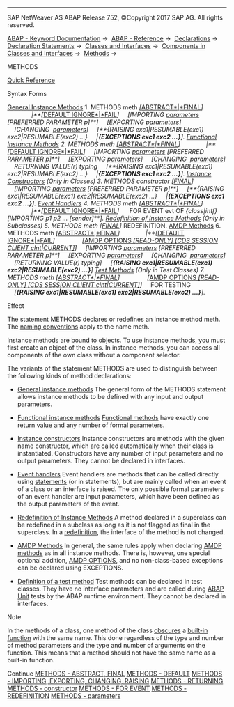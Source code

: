   

* * *

SAP NetWeaver AS ABAP Release 752, ©Copyright 2017 SAP AG. All rights reserved.

[ABAP - Keyword Documentation](https://help.sap.com/doc/abapdocu_752_index_htm/7.52/en-US/abenabap.htm) →  [ABAP - Reference](https://help.sap.com/doc/abapdocu_752_index_htm/7.52/en-US/abenabap_reference.htm) →  [Declarations](https://help.sap.com/doc/abapdocu_752_index_htm/7.52/en-US/abendeclarations.htm) →  [Declaration Statements](https://help.sap.com/doc/abapdocu_752_index_htm/7.52/en-US/abenabap_declarations.htm) →  [Classes and Interfaces](https://help.sap.com/doc/abapdocu_752_index_htm/7.52/en-US/abenclasses_and_interfaces.htm) →  [Components in Classes and Interfaces](https://help.sap.com/doc/abapdocu_752_index_htm/7.52/en-US/abenclass_ifac_components.htm) →  [Methods](https://help.sap.com/doc/abapdocu_752_index_htm/7.52/en-US/abenmethods.htm) → 

METHODS

[Quick Reference](https://help.sap.com/doc/abapdocu_752_index_htm/7.52/en-US/abapmethods_shortref.htm)

Syntax Forms

[General Instance Methods](https://help.sap.com/doc/abapdocu_752_index_htm/7.52/en-US/abapmethods_general.htm)
1\. METHODS meth *\[*[ABSTRACT*|*FINAL](https://help.sap.com/doc/abapdocu_752_index_htm/7.52/en-US/abapmethods_abstract_final.htm)*\]*
              *|**\[*[DEFAULT IGNORE*|*FAIL](https://help.sap.com/doc/abapdocu_752_index_htm/7.52/en-US/abapmethods_default.htm)*\]*
    *\[*IMPORTING [parameters](https://help.sap.com/doc/abapdocu_752_index_htm/7.52/en-US/abapmethods_parameters.htm) *\[*PREFERRED PARAMETER p*\]**\]*
    *\[*EXPORTING [parameters](https://help.sap.com/doc/abapdocu_752_index_htm/7.52/en-US/abapmethods_parameters.htm)*\]*
    *\[*CHANGING  [parameters](https://help.sap.com/doc/abapdocu_752_index_htm/7.52/en-US/abapmethods_parameters.htm)*\]*
    *\[**{*RAISING exc1*|*RESUMABLE(exc1) exc2*|*RESUMABLE(exc2) ...*}*
    *|**{*EXCEPTIONS exc1 exc2 ...*}**\]*.
[Functional Instance Methods](https://help.sap.com/doc/abapdocu_752_index_htm/7.52/en-US/abapmethods_functional.htm)
2\. METHODS meth *\[*[ABSTRACT*|*FINAL](https://help.sap.com/doc/abapdocu_752_index_htm/7.52/en-US/abapmethods_abstract_final.htm)*\]*
              *|**\[*[DEFAULT IGNORE*|*FAIL](https://help.sap.com/doc/abapdocu_752_index_htm/7.52/en-US/abapmethods_default.htm)*\]*
    *\[*IMPORTING [parameters](https://help.sap.com/doc/abapdocu_752_index_htm/7.52/en-US/abapmethods_parameters.htm) *\[*PREFERRED PARAMETER p*\]**\]*
    *\[*EXPORTING [parameters](https://help.sap.com/doc/abapdocu_752_index_htm/7.52/en-US/abapmethods_parameters.htm)*\]*
    *\[*CHANGING  [parameters](https://help.sap.com/doc/abapdocu_752_index_htm/7.52/en-US/abapmethods_parameters.htm)*\]*
    RETURNING VALUE(r) typing
    *\[**{*RAISING exc1*|*RESUMABLE(exc1) exc2*|*RESUMABLE(exc2) ...*}*
    *|**{*EXCEPTIONS exc1 exc2 ...*}**\]*.
[Instance Constructors](https://help.sap.com/doc/abapdocu_752_index_htm/7.52/en-US/abapmethods_constructor.htm) (Only in Classes)
3\. METHODS constructor *\[*[FINAL](https://help.sap.com/doc/abapdocu_752_index_htm/7.52/en-US/abapmethods_abstract_final.htm)*\]*
    *\[*IMPORTING [parameters](https://help.sap.com/doc/abapdocu_752_index_htm/7.52/en-US/abapmethods_parameters.htm) *\[*PREFERRED PARAMETER p*\]**\]*
    *\[**{*RAISING exc1*|*RESUMABLE(exc1) exc2*|*RESUMABLE(exc2) ...*}*
    *|**{*EXCEPTIONS exc1 exc2 ...*}**\]*.
[Event Handlers](https://help.sap.com/doc/abapdocu_752_index_htm/7.52/en-US/abapmethods_event_handler.htm)
4\. METHODS meth *\[*[ABSTRACT*|*FINAL](https://help.sap.com/doc/abapdocu_752_index_htm/7.52/en-US/abapmethods_abstract_final.htm)*\]*
              *|**\[*[DEFAULT IGNORE*|*FAIL](https://help.sap.com/doc/abapdocu_752_index_htm/7.52/en-US/abapmethods_default.htm)*\]*
     FOR EVENT evt OF *{*class*|*intf*}*
     *\[*IMPORTING p1 p2 ... *\[*sender*\]**\]*.
[Redefinition of Instance Methods](https://help.sap.com/doc/abapdocu_752_index_htm/7.52/en-US/abapmethods_redefinition.htm) (Only in Subclasses)
5\. METHODS meth *\[*[FINAL](https://help.sap.com/doc/abapdocu_752_index_htm/7.52/en-US/abapmethods_abstract_final.htm)*\]* REDEFINITION.
[AMDP Methods](https://help.sap.com/doc/abapdocu_752_index_htm/7.52/en-US/abenamdp_methods.htm)
6\. METHODS meth *\[*[ABSTRACT*|*FINAL](https://help.sap.com/doc/abapdocu_752_index_htm/7.52/en-US/abapmethods_abstract_final.htm)*\]*
              *|**\[*[DEFAULT IGNORE*|*FAIL](https://help.sap.com/doc/abapdocu_752_index_htm/7.52/en-US/abapmethods_default.htm)*\]*
               *\[*[AMDP OPTIONS *\[*READ-ONLY*\]* *\[*CDS SESSION CLIENT clnt*|*CURRENT*\]*](https://help.sap.com/doc/abapdocu_752_index_htm/7.52/en-US/abapmethods_amdp_options.htm)*\]*
    *\[*IMPORTING [parameters](https://help.sap.com/doc/abapdocu_752_index_htm/7.52/en-US/abapmethods_parameters.htm) *\[*PREFERRED PARAMETER p*\]**\]*
    *\[*EXPORTING [parameters](https://help.sap.com/doc/abapdocu_752_index_htm/7.52/en-US/abapmethods_parameters.htm)*\]*
    *\[*CHANGING  [parameters](https://help.sap.com/doc/abapdocu_752_index_htm/7.52/en-US/abapmethods_parameters.htm)*\]*
    *\[*RETURNING VALUE(r) typing*\]*
    *\[**{*RAISING exc1*|*RESUMABLE(exc1) exc2*|*RESUMABLE(exc2) ...*}**\]*
[Test Methods](https://help.sap.com/doc/abapdocu_752_index_htm/7.52/en-US/abapmethods_testing.htm) (Only in Test Classes)
7\. METHODS meth *\[*[ABSTRACT*|*FINAL](https://help.sap.com/doc/abapdocu_752_index_htm/7.52/en-US/abapmethods_abstract_final.htm)*\]*
               *\[*[AMDP OPTIONS *\[*READ-ONLY*\]* *\[*CDS SESSION CLIENT clnt*|*CURRENT*\]*](https://help.sap.com/doc/abapdocu_752_index_htm/7.52/en-US/abapmethods_amdp_options.htm)*\]*
    FOR TESTING
    *\[**{*RAISING exc1*|*RESUMABLE(exc1) exc2*|*RESUMABLE(exc2) ...*}**\]*.

Effect

The statement METHODS declares or redefines an instance method meth. The [naming conventions](https://help.sap.com/doc/abapdocu_752_index_htm/7.52/en-US/abennaming_conventions.htm) apply to the name meth.

Instance methods are bound to objects. To use instance methods, you must first create an object of the class. In instance methods, you can access all components of the own class without a component selector.

The variants of the statement METHODS are used to distinguish between the following kinds of method declarations:

-   [General instance methods](https://help.sap.com/doc/abapdocu_752_index_htm/7.52/en-US/abapmethods_general.htm)
    The general form of the METHODS statement allows instance methods to be defined with any input and output parameters.
    
-   [Functional instance methods](https://help.sap.com/doc/abapdocu_752_index_htm/7.52/en-US/abapmethods_functional.htm)
    [Functional methods](https://help.sap.com/doc/abapdocu_752_index_htm/7.52/en-US/abenfunctional_method_glosry.htm "Glossary Entry") have exactly one return value and any number of formal parameters.
    
-   [Instance constructors](https://help.sap.com/doc/abapdocu_752_index_htm/7.52/en-US/abapmethods_constructor.htm)
    Instance constructors are methods with the given name constructor, which are called automatically when their class is instantiated. Constructors have any number of input parameters and no output parameters. They cannot be declared in interfaces.
    
-   [Event handlers](https://help.sap.com/doc/abapdocu_752_index_htm/7.52/en-US/abapmethods_event_handler.htm)
    Event handlers are methods that can be called directly using [statements](https://help.sap.com/doc/abapdocu_752_index_htm/7.52/en-US/abenmethod_calls.htm) (or in statements), but are mainly called when an event of a class or an interface is raised. The only possible formal parameters of an event handler are input parameters, which have been defined as the output parameters of the event.
    
-   [Redefinition of Instance Methods](https://help.sap.com/doc/abapdocu_752_index_htm/7.52/en-US/abapmethods_redefinition.htm)
    A method declared in a superclass can be redefined in a subclass as long as it is not flagged as final in the superclass. In a [redefinition](https://help.sap.com/doc/abapdocu_752_index_htm/7.52/en-US/abenredefinition_glosry.htm "Glossary Entry"), the interface of the method is not changed.
    
-   [AMDP Methods](https://help.sap.com/doc/abapdocu_752_index_htm/7.52/en-US/abapmethods_amdp_options.htm)
    In general, the same rules apply when declaring [AMDP methods](https://help.sap.com/doc/abapdocu_752_index_htm/7.52/en-US/abenamdp_method_glosry.htm "Glossary Entry") as in all instance methods. There is, however, one special optional addition, [AMDP OPTIONS](https://help.sap.com/doc/abapdocu_752_index_htm/7.52/en-US/abapmethods_amdp_options.htm), and no non-class-based exceptions can be declared using EXCEPTIONS.
    
-   [Definition of a test method](https://help.sap.com/doc/abapdocu_752_index_htm/7.52/en-US/abapmethods_testing.htm)
    Test methods can be declared in test classes. They have no interface parameters and are called during [ABAP Unit](https://help.sap.com/doc/abapdocu_752_index_htm/7.52/en-US/abenabap_unit_glosry.htm "Glossary Entry") tests by the ABAP runtime environment. They cannot be declared in interfaces.
    

Note

In the methods of a class, one method of the class [obscures](https://help.sap.com/doc/abapdocu_752_index_htm/7.52/en-US/abenbuilt_in_functions_syntax.htm) a [built-in function](https://help.sap.com/doc/abapdocu_752_index_htm/7.52/en-US/abenpredefined_function_glosry.htm "Glossary Entry") with the same name. This done regardless of the type and number of method parameters and the type and number of arguments on the function. This means that a method should not have the same name as a built-in function.

Continue
[METHODS - ABSTRACT, FINAL](https://help.sap.com/doc/abapdocu_752_index_htm/7.52/en-US/abapmethods_abstract_final.htm)
[METHODS - DEFAULT](https://help.sap.com/doc/abapdocu_752_index_htm/7.52/en-US/abapmethods_default.htm)
[METHODS - IMPORTING, EXPORTING, CHANGING, RAISING](https://help.sap.com/doc/abapdocu_752_index_htm/7.52/en-US/abapmethods_general.htm)
[METHODS - RETURNING](https://help.sap.com/doc/abapdocu_752_index_htm/7.52/en-US/abapmethods_functional.htm)
[METHODS - constructor](https://help.sap.com/doc/abapdocu_752_index_htm/7.52/en-US/abapmethods_constructor.htm)
[METHODS - FOR EVENT](https://help.sap.com/doc/abapdocu_752_index_htm/7.52/en-US/abapmethods_event_handler.htm)
[METHODS - REDEFINITION](https://help.sap.com/doc/abapdocu_752_index_htm/7.52/en-US/abapmethods_redefinition.htm)
[METHODS - parameters](https://help.sap.com/doc/abapdocu_752_index_htm/7.52/en-US/abapmethods_parameters.htm)